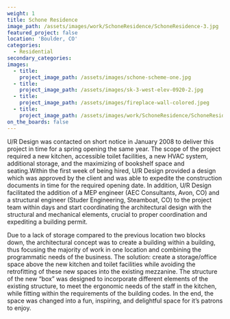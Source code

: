 ```yaml
---
weight: 1
title: Schone Residence
image_path: /assets/images/work/SchoneResidence/SchoneResidence-3.jpg
featured_project: false
location: 'Boulder, CO'
categories:
  - Residential
secondary_categories:
images:
  - title:
    project_image_path: /assets/images/schone-scheme-one.jpg
  - title:
    project_image_path: /assets/images/sk-3-west-elev-0920-2.jpg
  - title:
    project_image_path: /assets/images/fireplace-wall-colored.jpeg
  - title:
    project_image_path: /assets/images/work/SchoneResidence/SchoneResidence-1.jpg
on_the_boards: false
---
```



U/R Design was contacted on short notice in January 2008 to deliver this project in time for a spring opening the same year. The scope of the project required a new kitchen, accessible toilet facilities, a new HVAC system, additional storage, and the maximizing of bookshelf space and seating.Within the first week of being hired, U/R Design provided a design which was approved by the client and was able to expedite the construction documents in time for the required opening date. In addition, U/R Design facilitated the addition of a MEP engineer (AEC Consultants, Avon, CO) and a structural engineer (Studer Engineering, Steamboat, CO) to the project team within days and start coordinating the architectural design with the structural and mechanical elements, crucial to proper coordination and expediting a building permit.

Due to a lack of storage compared to the previous location two blocks down, the architectural concept was to create a building within a building, thus focusing the majority of work in one location and combining the programmatic needs of the business. The solution: create a storage/office space above the new kitchen and toilet facilities while avoiding the retrofitting of these new spaces into the existing mezzanine. The structure of the new “box” was designed to incorporate different elements of the existing structure, to meet the ergonomic needs of the staff in the kitchen, while fitting within the requirements of the building codes. In the end, the space was changed into a fun, inspiring, and delightful space for it’s patrons to enjoy.